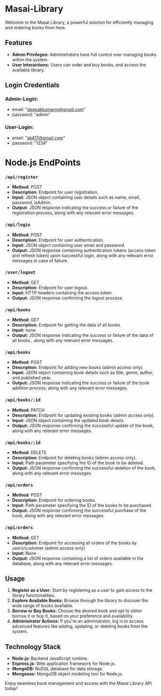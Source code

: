 # Masai-Library

Welcome to the Masai Library, a powerful solution for efficiently managing and ordering books from here.

## Features

- **Admin Privileges:** Administrators have full control over managing books within the system.
- **User Interactions:** Users can order and buy books, and access the available library.

## Login Credentials 

 ### Admin-Login: 
 - email: "deepakkumarrp@gmail.com"
 - password: "admin"

 ### User-Login: 
 - email: "ak417@gmail.com"
 - password: "1234"

# Node.js EndPoints


### `/api/register`

- **Method:** POST
- **Description:** Endpoint for user registration.
- **Input:** JSON object containing user details such as name, email, password, isAdmin.
- **Output:** JSON response indicating the success or failure of the registration process, along with any relevant error messages.

### `/api/login`

- **Method:** POST
- **Description:** Endpoint for user authentication.
- **Input:** JSON object containing user email and password.
- **Output:** JSON response containing authentication tokens (access token and refresh token) upon successful login, along with any relevant error messages in case of failure.

### `/user/logout`

- **Method:** GET
- **Description:** Endpoint for user logout.
- **Input:** HTTP headers containing the access token.
- **Output:** JSON response confirming the logout process.

### `/api/books`

- **Method:** GET
- **Description:** Endpoint for getting the data of all books.
- **Input:** none.
- **Output:** JSON response indicating the success or failure of the data of all books , along with any relevant error messages.

### `/api/books`

- **Method:** POST
- **Description:** Endpoint for adding new books (admin access only).
- **Input:** JSON object containing book details such as title, genre, author, and published year.
- **Output:** JSON response indicating the success or failure of the book addition process, along with any relevant error messages.

### `/api/books/:id`

- **Method:** PATCH
- **Description:** Endpoint for updating existing books (admin access only).
- **Input:** JSON object containing the updated book details.
- **Output:** JSON response confirming the successful update of the book, along with any relevant error messages.

### `/api/books/:id`

- **Method:** DELETE
- **Description:** Endpoint for deleting books (admin access only).
- **Input:** Path parameter specifying the ID of the book to be deleted.
- **Output:** JSON response confirming the successful deletion of the book, along with any relevant error messages.

### `/api/orders`

- **Method:** POST
- **Description:** Endpoint for ordering books.
- **Input:** Path parameter specifying the ID of the books to be purchased.
- **Output:** JSON response confirming the successful purchase of the book, along with any relevant error messages.

### `/api/orders`

- **Method:** GET
- **Description:** Endpoint for accessing all orders of the books by users/customer (admin access only).
- **Input:** None
- **Output:** JSON response containing a list of orders available in the database, along with any relevant error messages.

## Usage

1. **Register as a User:** Start by registering as a user to gain access to the library functionalities.
2. **Explore Available Books:** Browse through the library to discover the wide range of books available.
3. **Borrow or Buy Books:** Choose the desired book and opt to either borrow it or buy it, based on your preference and availability.
4. **Administrator Actions:** If you're an administrator, log in to access advanced features like adding, updating, or deleting books from the system.


## Technology Stack

- **Node.js:** Backend JavaScript runtime.
- **Express.js:** Web application framework for Node.js.
- **MongoDB:** NoSQL database for data storage.
- **Mongoose:** MongoDB object modeling tool for Node.js.

Enjoy seamless book management and access with the Masai Library API today!
